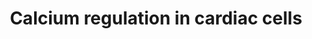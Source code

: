 ---
annotations:
- id: PW:0001140
  parent: regulatory pathway
  type: Pathway Ontology
  value: calcium/calcium-mediated signaling pathway
- id: CL:0000746
  parent: native cell
  type: Cell Type Ontology
  value: cardiac muscle cell
- id: DOID:1287
  parent: null
  type: Disease Ontology
  value: cardiovascular system disease
authors:
- MaintBot
- Thomas
- Khanspers
- Christine Chichester
- Mkutmon
- Eweitz
description: 'Calcium is a common signaling mechanism, as once it enters the cytoplasm
  it exerts allosteric regulatory affects on many enzymes and proteins. Calcium can
  act in signal transduction after influx resulting from activation of ion channels
  or as a second messenger caused by indirect signal transduction pathways such as
  G protein-coupled receptors. Movement of calcium ions from the extracellular compartment
  to the intracellular compartment alters membrane depolarisation. This is seen in
  the heart, during the plateau phase of ventricular contraction. In this example,
  calcium acts to maintain depolarisation of the heart.  Source: [[wikipedia:Calcium_signaling|Wikipedia]]'
last-edited: 2021-05-14
organisms:
- Danio rerio
redirect_from:
- /index.php/Pathway:WP1365
- /instance/WP1365
revision: null
schema-jsonld:
- '@context': https://schema.org/
  '@id': https://wikipathways.github.io/pathways/WP1365.html
  '@type': Dataset
  creator:
    '@type': Organization
    name: WikiPathways
  description: 'Calcium is a common signaling mechanism, as once it enters the cytoplasm
    it exerts allosteric regulatory affects on many enzymes and proteins. Calcium
    can act in signal transduction after influx resulting from activation of ion channels
    or as a second messenger caused by indirect signal transduction pathways such
    as G protein-coupled receptors. Movement of calcium ions from the extracellular
    compartment to the intracellular compartment alters membrane depolarisation. This
    is seen in the heart, during the plateau phase of ventricular contraction. In
    this example, calcium acts to maintain depolarisation of the heart.  Source: [[wikipedia:Calcium_signaling|Wikipedia]]'
  keywords:
  - ADCY4
  - ADCY9 (1 of many)
  - ADP
  - ATP
  - ATP1A4
  - Acetylcholine
  - CALM2
  - CALM3
  - CX36
  - Ca2+
  - Connexin
  - DAG
  - Epinephrine
  - FKBP1A
  - GJA9 (1 of many)
  - GJC1
  - GNAZ
  - GNB4
  - GNG12
  - GNG4
  - GRK5
  - IP3
  - IP4
  - K+
  - KCNB1
  - Na+
  - PIP2
  - PKIA
  - PRKAR1B (1 of many)
  - PRKAR2B
  - PRKCA
  - Pi
  - RGS10
  - RGS14
  - RYR2
  - YWHAZ
  - adcy1b
  - adcy2b
  - adcy3b
  - adcy5
  - adcy6a
  - adcy7
  - adcy8
  - adra1ab
  - adra1bb
  - adra1d
  - adrb1
  - adrb2b
  - adrb3a
  - anxa6
  - arrb1
  - arrb2b
  - atp1b1b
  - atp1b2a
  - atp1b3a
  - atp2a2b
  - atp2a3
  - atp2b1a
  - atp2b2
  - atp2b3a
  - cAMP
  - cacna1aa
  - cacna1bb
  - cacna1c
  - cacna1ea
  - cacna1sb
  - cacnb1
  - cacnb3b
  - calm1b
  - calr
  - camk1a
  - camk2a
  - camk2b1
  - camk2d1
  - camk2g1
  - camk4
  - casq1b
  - casq2
  - cfap74
  - chrm1b
  - chrm2b
  - chrm3a
  - chrm4a
  - chrm5b
  - cx30.3
  - cx31.7
  - cx34.4
  - cx35.4
  - cx39.4
  - cx43
  - cx47.1
  - fxyd6l
  - gja3
  - gja5a
  - gja8b
  - gna11b
  - gnai1
  - gnai2b
  - gnai3
  - gnao1b
  - gnaq
  - gnas
  - gnb1a
  - gnb2
  - gnb3a
  - gnb5a
  - gng13b
  - gng2
  - gng3
  - gng5
  - gng7
  - gng8
  - gngt1
  - grk4
  - grk6
  - itpr1b
  - itpr2
  - itpr3
  - kcnj3b
  - kcnj5
  - pkib
  - pkig
  - plcb3
  - prkacab
  - prkacba
  - prkar1aa
  - prkar2aa
  - prkcbb
  - prkcdb
  - prkcea
  - prkcg
  - prkchb
  - prkcq
  - prkcz
  - prkd1
  - rgs11
  - rgs16
  - rgs17
  - rgs18
  - rgs19
  - rgs2
  - rgs20
  - rgs3a
  - rgs4
  - rgs5a
  - rgs6
  - rgs7a
  - rgs9a
  - ryr1b
  - ryr3
  - si:ch211-117l17.5
  - si:ch211-270g19.5
  - slc8a1b
  - slc8a3
  - ywhaba
  - ywhae1
  - ywhag1
  - ywhah
  - ywhaqb
  license: CC0
  name: Calcium regulation in cardiac cells
seo: CreativeWork
title: Calcium regulation in cardiac cells
wpid: WP1365
---